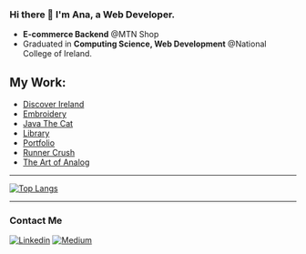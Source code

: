 ### Hi there 👋 I'm Ana, a Web Developer.
- **E-commerce Backend** @MTN Shop
- Graduated in **Computing Science, Web Development** @National College of Ireland.



## My Work: 

- [Discover Ireland](https://github.com/anav-dev/myfirst-react-project)
- [Embroidery](https://anav-dev.github.io/hand-embroidery/)
- [Java The Cat](https://nci-marta.github.io/java-the-cat/)
- [Library](https://github.com/anav-dev/anas-library)
- [Portfolio](https://portfolio-anav.netlify.app/)
- [Runner Crush](https://anav-dev.github.io/runner-crush/)
- [The Art of Analog](https://project-3ebfb.web.app/)



- - -


[![Top Langs](https://github-readme-stats.vercel.app/api/top-langs/?username=anav-dev&layout=compact)](https://github.com/anav-dev/github-readme-stats)


- - -



### Contact Me

[![Linkedin](https://img.shields.io/badge/LinkedIn-0077B5?style=for-the-badge&logo=linkedin&logoColor=white)](https://www.linkedin.com/in/ana-verdejo/)
[![Medium](https://img.shields.io/badge/Medium-12100E?style=for-the-badge&logo=medium&logoColor=white)](https://medium.com/@anaesvg)
